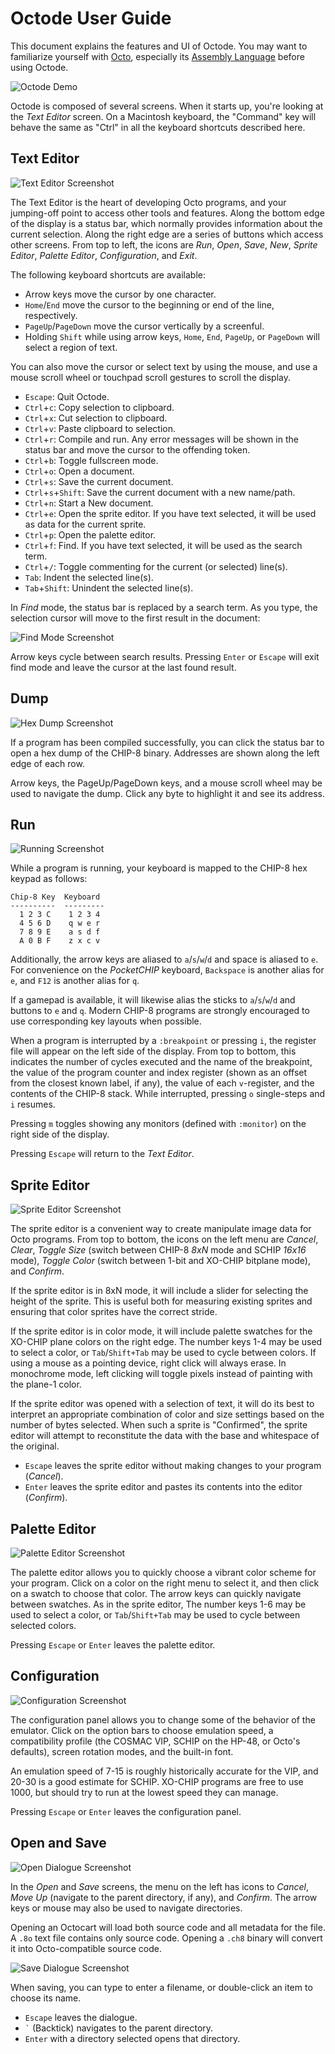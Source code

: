 Octode User Guide
=================
This document explains the features and UI of Octode. You may want to familiarize yourself with [Octo](https://github.com/JohnEarnest/Octo), especially its [Assembly Language](https://github.com/JohnEarnest/Octo/blob/gh-pages/docs/Manual.md) before using Octode.

![Octode Demo](images/octode_demo.gif)

Octode is composed of several screens. When it starts up, you're looking at the _Text Editor_ screen. On a Macintosh keyboard, the "Command" key will behave the same as "Ctrl" in all the keyboard shortcuts described here.

Text Editor
-----------
![Text Editor Screenshot](images/text_editor.png)

The Text Editor is the heart of developing Octo programs, and your jumping-off point to access other tools and features. Along the bottom edge of the display is a status bar, which normally provides information about the current selection. Along the right edge are a series of buttons which access other screens. From top to left, the icons are _Run_, _Open_, _Save_, _New_, _Sprite Editor_, _Palette Editor_, _Configuration_, and _Exit_.

The following keyboard shortcuts are available:

- Arrow keys move the cursor by one character.
- `Home`/`End` move the cursor to the beginning or end of the line, respectively.
- `PageUp`/`PageDown` move the cursor vertically by a screenful.
- Holding `Shift` while using arrow keys, `Home`, `End`, `PageUp`, or `PageDown` will select a region of text.

You can also move the cursor or select text by using the mouse, and use a mouse scroll wheel or touchpad scroll gestures to scroll the display.

- `Escape`: Quit Octode.
- `Ctrl`+`c`: Copy selection to clipboard.
- `Ctrl`+`x`: Cut selection to clipboard.
- `Ctrl`+`v`: Paste clipboard to selection.
- `Ctrl`+`r`: Compile and run. Any error messages will be shown in the status bar and move the cursor to the offending token.
- `Ctrl`+`b`: Toggle fullscreen mode.
- `Ctrl`+`o`: Open a document.
- `Ctrl`+`s`: Save the current document.
- `Ctrl`+`s`+`Shift`: Save the current document with a new name/path.
- `Ctrl`+`n`: Start a New document.
- `Ctrl`+`e`: Open the sprite editor. If you have text selected, it will be used as data for the current sprite.
- `Ctrl`+`p`: Open the palette editor.
- `Ctrl`+`f`: Find. If you have text selected, it will be used as the search term.
- `Ctrl`+`/`: Toggle commenting for the current (or selected) line(s).
- `Tab`: Indent the selected line(s).
- `Tab`+`Shift`: Unindent the selected line(s).

In _Find_ mode, the status bar is replaced by a search term. As you type, the selection cursor will move to the first result in the document:

![Find Mode Screenshot](images/find.png)

Arrow keys cycle between search results. Pressing `Enter` or `Escape` will exit find mode and leave the cursor at the last found result.

Dump
----
![Hex Dump Screenshot](images/dump.png)

If a program has been compiled successfully, you can click the status bar to open a hex dump of the CHIP-8 binary. Addresses are shown along the left edge of each row.

Arrow keys, the PageUp/PageDown keys, and a mouse scroll wheel may be used to navigate the dump. Click any byte to highlight it and see its address.

Run
---
![Running Screenshot](images/run.png)

While a program is running, your keyboard is mapped to the CHIP-8 hex keypad as follows:
```
Chip-8 Key  Keyboard
----------  ---------
  1 2 3 C    1 2 3 4
  4 5 6 D    q w e r
  7 8 9 E    a s d f
  A 0 B F    z x c v
```

Additionally, the arrow keys are aliased to `a`/`s`/`w`/`d` and space is aliased to `e`. For convenience on the _PocketCHIP_ keyboard, `Backspace` is another alias for `e`, and `F12` is another alias for `q`.

If a gamepad is available, it will likewise alias the sticks to `a`/`s`/`w`/`d` and buttons to `e` and `q`. Modern CHIP-8 programs are strongly encouraged to use corresponding key layouts when possible.

When a program is interrupted by a `:breakpoint` or pressing `i`, the register file will appear on the left side of the display. From top to bottom, this indicates the number of cycles executed and the name of the breakpoint, the value of the program counter and index register (shown as an offset from the closest known label, if any), the value of each `v`-register, and the contents of the CHIP-8 stack. While interrupted, pressing `o` single-steps and `i` resumes.

Pressing `m` toggles showing any monitors (defined with `:monitor`) on the right side of the display.

Pressing `Escape` will return to the _Text Editor_.

Sprite Editor
-------------
![Sprite Editor Screenshot](images/sprite_editor.png)

The sprite editor is a convenient way to create manipulate image data for Octo programs. From top to bottom, the icons on the left menu are _Cancel_, _Clear_, _Toggle Size_ (switch between CHIP-8 _8xN_ mode and SCHIP _16x16_ mode), _Toggle Color_ (switch between 1-bit and XO-CHIP bitplane mode), and _Confirm_.

If the sprite editor is in 8xN mode, it will include a slider for selecting the height of the sprite. This is useful both for measuring existing sprites and ensuring that color sprites have the correct stride.

If the sprite editor is in color mode, it will include palette swatches for the XO-CHIP plane colors on the right edge. The number keys 1-4 may be used to select a color, or `Tab`/`Shift+Tab` may be used to cycle between colors. If using a mouse as a pointing device, right click will always erase. In monochrome mode, left clicking will toggle pixels instead of painting with the plane-1 color.

If the sprite editor was opened with a selection of text, it will do its best to interpret an appropriate combination of color and size settings based on the number of bytes selected. When such a sprite is "Confirmed", the sprite editor will attempt to reconstitute the data with the base and whitespace of the original.

- `Escape` leaves the sprite editor without making changes to your program (_Cancel_).
- `Enter` leaves the sprite editor and pastes its contents into the editor (_Confirm_).

Palette Editor
--------------
![Palette Editor Screenshot](images/palette_editor.png)

The palette editor allows you to quickly choose a vibrant color scheme for your program. Click on a color on the right menu to select it, and then click on a swatch to choose that color. The arrow keys can quickly navigate between swatches. As in the sprite editor, The number keys 1-6 may be used to select a color, or `Tab`/`Shift+Tab` may be used to cycle between selected colors.

Pressing `Escape` or `Enter` leaves the palette editor.

Configuration
-------------
![Configuration Screenshot](images/configuration.png)

The configuration panel allows you to change some of the behavior of the emulator. Click on the option bars to choose emulation speed, a compatibility profile (the COSMAC VIP, SCHIP on the HP-48, or Octo's defaults), screen rotation modes, and the built-in font.

An emulation speed of 7-15 is roughly historically accurate for the VIP, and 20-30 is a good estimate for SCHIP. XO-CHIP programs are free to use 1000, but should try to run at the lowest speed they can manage.

Pressing `Escape` or `Enter` leaves the configuration panel.

Open and Save
-------------
![Open Dialogue Screenshot](images/open.png)

In the _Open_ and _Save_ screens, the menu on the left has icons to _Cancel_, _Move Up_ (navigate to the parent directory, if any), and _Confirm_. The arrow keys or mouse may also be used to navigate directories.

Opening an Octocart will load both source code and all metadata for the file. A `.8o` text file contains only source code. Opening a `.ch8` binary will convert it into Octo-compatible source code.

![Save Dialogue Screenshot](images/save.png)

When saving, you can type to enter a filename, or double-click an item to choose its name.

- `Escape` leaves the dialogue.
- ``` ` ``` (Backtick) navigates to the parent directory.
- `Enter` with a directory selected opens that directory.
